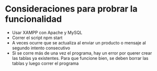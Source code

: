 # Consideraciones para probrar la funcionalidad
- Usar XAMPP con Apache y MySQL
- Correr el script npm start
- A veces ocurre que se actualiza al enviar un producto o mensaje al segundo intento consecutivo
- Si se corre más de una vez el programa, hay un error por querer crear las tablas ya existentes. Para que funcione bien, se deben borrar las tablas y luego correr el programa
